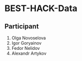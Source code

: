 # BEST-HACK-Data

## Participant
1. Olga Novoselova
2. Igor Goryainov
3. Fedor Nelidov
4. Alexandr Artykov
